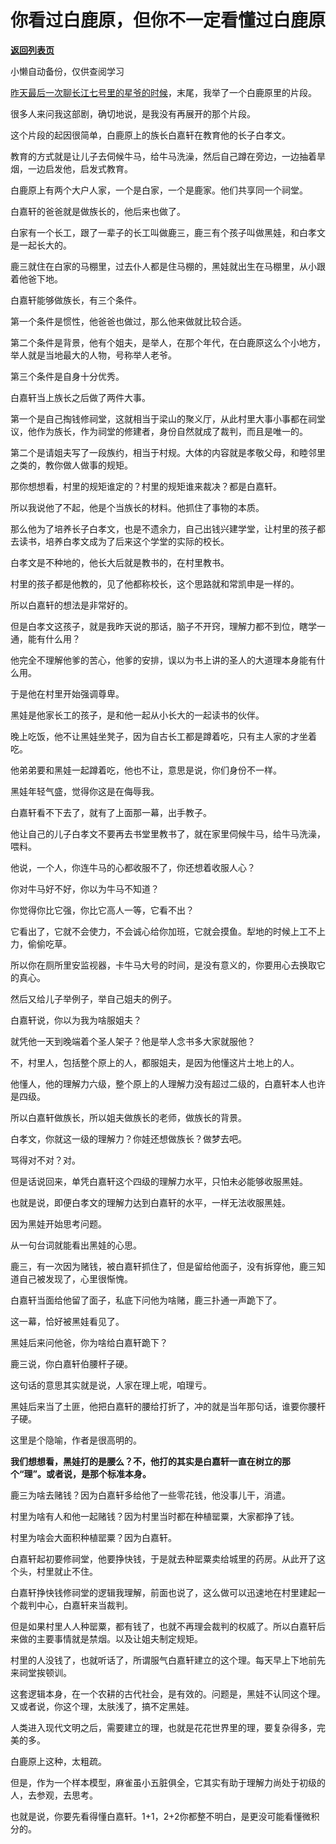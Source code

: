 # 你看过白鹿原，但你不一定看懂过白鹿原

[**返回列表页**](/gzh/记忆承载3)

小懒自动备份，仅供查阅学习

[昨天最后一次聊长江七号里的星爷的时候](http://mp.weixin.qq.com/s?__biz=MzU0MjYwNDU2Mw==&mid=2247510657&idx=1&sn=25a68182c81df2ca54bb559aadc2720c&chksm=fb1ac6fdcc6d4febd551d6b7d2d411defb5f7171fc2d92911d82c869152bc4c592abc9858aff&scene=21#wechat_redirect)，末尾，我举了一个白鹿原里的片段。  

很多人来问我这部剧，确切地说，是我没有再展开的那个片段。  

这个片段的起因很简单，白鹿原上的族长白嘉轩在教育他的长子白孝文。  

教育的方式就是让儿子去伺候牛马，给牛马洗澡，然后自己蹲在旁边，一边抽着旱烟，一边启发他，启发式教育。  

白鹿原上有两个大户人家，一个是白家，一个是鹿家。他们共享同一个祠堂。  

白嘉轩的爸爸就是做族长的，他后来也做了。

白家有一个长工，跟了一辈子的长工叫做鹿三，鹿三有个孩子叫做黑娃，和白孝文是一起长大的。

鹿三就住在白家的马棚里，过去仆人都是住马棚的，黑娃就出生在马棚里，从小跟着他爸下地。

白嘉轩能够做族长，有三个条件。  

第一个条件是惯性，他爸爸也做过，那么他来做就比较合适。

第二个条件是背景，他有个姐夫，是举人，在那个年代，在白鹿原这么个小地方，举人就是当地最大的人物，号称举人老爷。

第三个条件是自身十分优秀。

白嘉轩当上族长之后做了两件大事。

第一个是自己掏钱修祠堂，这就相当于梁山的聚义厅，从此村里大事小事都在祠堂议，他作为族长，作为祠堂的修建者，身份自然就成了裁判，而且是唯一的。  

第二个是请姐夫写了一段族约，相当于村规。大体的内容就是孝敬父母，和睦邻里之类的，教你做人做事的规矩。

那你想想看，村里的规矩谁定的？村里的规矩谁来裁决？都是白嘉轩。  

所以我说他了不起，他是个当族长的材料。他抓住了事物的本质。

那么他为了培养长子白孝文，也是不遗余力，自己出钱兴建学堂，让村里的孩子都去读书，培养白孝文成为了后来这个学堂的实际的校长。  

白孝文是不种地的，他长大后就是教书的，在村里教书。  

村里的孩子都是他教的，见了他都称校长，这个思路就和常凯申是一样的。  

所以白嘉轩的想法是非常好的。  

但是白孝文这孩子，就是我昨天说的那话，脑子不开窍，理解力都不到位，瞎学一通，能有什么用？  

他完全不理解他爹的苦心，他爹的安排，误以为书上讲的圣人的大道理本身能有什么用。  

于是他在村里开始强调尊卑。

黑娃是他家长工的孩子，是和他一起从小长大的一起读书的伙伴。  

晚上吃饭，他不让黑娃坐凳子，因为自古长工都是蹲着吃，只有主人家的才坐着吃。

他弟弟要和黑娃一起蹲着吃，他也不让，意思是说，你们身份不一样。

黑娃年轻气盛，觉得你这是在侮辱我。  

白嘉轩看不下去了，就有了上面那一幕，出手教子。  

他让自己的儿子白孝文不要再去书堂里教书了，就在家里伺候牛马，给牛马洗澡，喂料。

他说，一个人，你连牛马的心都收服不了，你还想着收服人心？  

你对牛马好不好，你以为牛马不知道？

你觉得你比它强，你比它高人一等，它看不出？

它看出了，它就不会使力，不会诚心给你加班，它就会摸鱼。犁地的时候上工不上力，偷偷吃草。  

所以你在厕所里安监视器，卡牛马大号的时间，是没有意义的，你要用心去换取它的真心。  

然后又给儿子举例子，举自己姐夫的例子。

白嘉轩说，你以为我为啥服姐夫？

就凭他一天到晚端着个圣人架子？他是举人念书多大家就服他？  

不，村里人，包括整个原上的人，都服姐夫，是因为他懂这片土地上的人。

他懂人，他的理解力六级，整个原上的人理解力没有超过二级的，白嘉轩本人也许是四级。  

所以白嘉轩做族长，所以姐夫做族长的老师，做族长的背景。

白孝文，你就这一级的理解力？你娃还想做族长？做梦去吧。  

骂得对不对？对。  

但是话说回来，单凭白嘉轩这个四级的理解力水平，只怕未必能够收服黑娃。  

也就是说，即便白孝文的理解力达到白嘉轩的水平，一样无法收服黑娃。  

因为黑娃开始思考问题。  

从一句台词就能看出黑娃的心思。  

鹿三，有一次因为赌钱，被白嘉轩抓住了，但是留给他面子，没有拆穿他，鹿三知道自己被发现了，心里很惭愧。  

白嘉轩当面给他留了面子，私底下问他为啥赌，鹿三扑通一声跪下了。  

这一幕，恰好被黑娃看见了。  

黑娃后来问他爸，你为啥给白嘉轩跪下？

鹿三说，你白嘉轩伯腰杆子硬。  

这句话的意思其实就是说，人家在理上呢，咱理亏。  

黑娃后来当了土匪，他把白嘉轩的腰给打折了，冲的就是当年那句话，谁要你腰杆子硬。  

这里是个隐喻，作者是很高明的。

 **我们想想看，黑娃打的是腰么？不，他打的其实是白嘉轩一直在树立的那个“理”。或者说，是那个标准本身。**

鹿三为啥去赌钱？因为白嘉轩多给他了一些零花钱，他没事儿干，消遣。

村里为啥有人和他一起赌钱？因为村里当时都在种植罂粟，大家都挣了钱。

村里为啥会大面积种植罂粟？因为白嘉轩。

白嘉轩起初要修祠堂，他要挣快钱，于是就去种罂粟卖给城里的药房。从此开了这个头，村里就止不住。

白嘉轩挣快钱修祠堂的逻辑我理解，前面也说了，这么做可以迅速地在村里建起一个裁判中心，白嘉轩来当裁判。

但是如果村里人人种罂粟，都有钱了，也就不再理会裁判的权威了。所以白嘉轩后来做的主要事情就是禁烟。以及让姐夫制定规矩。

村里的人没钱了，也就听话了，所谓服气白嘉轩建立的这个理。每天早上下地前先来祠堂挨顿训。

这套逻辑本身，在一个农耕的古代社会，是有效的。问题是，黑娃不认同这个理。又或者说，你这个理，太肤浅了，搞不定黑娃。  

人类进入现代文明之后，需要建立的理，也就是花花世界里的理，要复杂得多，完美的多。  

白鹿原上这种，太粗疏。  

但是，作为一个样本模型，麻雀虽小五脏俱全，它其实有助于理解力尚处于初级的人，去参观，去思考。

也就是说，你要先看得懂白嘉轩。1+1，2+2你都整不明白，是更没可能看懂微积分的。

